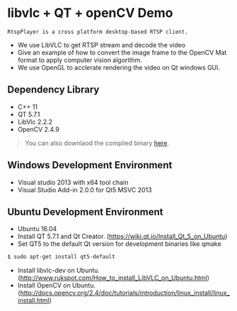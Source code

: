 # libvlc + QT + openCV Demo

    RtspPlayer is a cross platform desktop-based RTSP client.
  - We use LibVLC to get RTSP stream and decode the video
  - Give an example of how to convert the image frame to the OpenCV Mat format to apply computer vision algorithm.
  - We use OpenGL to acclerate rendering the video on Qt windows GUI.

## Dependency Library
  - C++ 11
  - QT 5.7.1
  - LibVlc 2.2.2
  - OpenCV 2.4.9
  
> You can also downlaod the compiled binary [here](https://drive.google.com/drive/folders/0B1Mq7kkwjPxLWXZsSzUyOXVVWlU?usp=sharing).

## Windows Development Environment
  - Visual studio 2013 with x64 tool chain
  - Visual Studio Add-in 2.0.0 for Qt5 MSVC 2013

## Ubuntu Development Environment
  - Ubuntu 16.04
  - Install QT 5.7.1 and Qt Creator. (https://wiki.qt.io/Install_Qt_5_on_Ubuntu)
  - Set QT5 to the default Qt version for development binaries like qmake
```sh
$ sudo apt-get install qt5-default
```

  - Install libvlc-dev on Ubuntu. (http://www.rukspot.com/How_to_install_LibVLC_on_Ubuntu.html)
  - Install OpenCV on Ubuntu. (http://docs.opencv.org/2.4/doc/tutorials/introduction/linux_install/linux_install.html)
